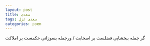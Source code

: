 ```yaml
---
layout: post
title: سعدی
tags: سعدی غزل
categories: poem
---
```


گر جمله ببخشایی فضلست بر اصحابت / ورجمله بسوزانی حکمست بر املاکت
